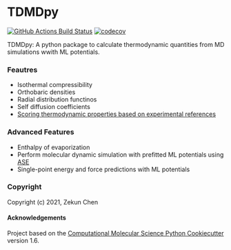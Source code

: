 TDMDpy
==============================
[//]: # (Badges)
[![GitHub Actions Build Status](https://github.com/REPLACE_WITH_OWNER_ACCOUNT/tdmdpy/workflows/CI/badge.svg)](https://github.com/REPLACE_WITH_OWNER_ACCOUNT/tdmdpy/actions?query=workflow%3ACI)
[![codecov](https://codecov.io/gh/REPLACE_WITH_OWNER_ACCOUNT/TDMDpy/branch/master/graph/badge.svg)](https://codecov.io/gh/REPLACE_WITH_OWNER_ACCOUNT/TDMDpy/branch/master)


TDMDpy: A python package to calculate thermodynamic quantities from MD simulations wwith ML potentials.

### Feautres
* Isothermal compressibility
* Orthobaric densities
* Radial distribution functinos
* Self diffusion coefficients
* [Scoring thermodynamic properties based on experimental references](https://pubs.rsc.org/en/content/articlelanding/2011/cp/c1cp22168j)

### Advanced Features
* Enthalpy of evaporization
* Perform molecular dynamic simulation with prefitted ML potentials using [ASE](https://wiki.fysik.dtu.dk/ase/tutorials/md/md.html)
* Single-point energy and force predictions with ML potentials

### Copyright

Copyright (c) 2021, Zekun Chen


#### Acknowledgements
 
Project based on the 
[Computational Molecular Science Python Cookiecutter](https://github.com/molssi/cookiecutter-cms) version 1.6.
